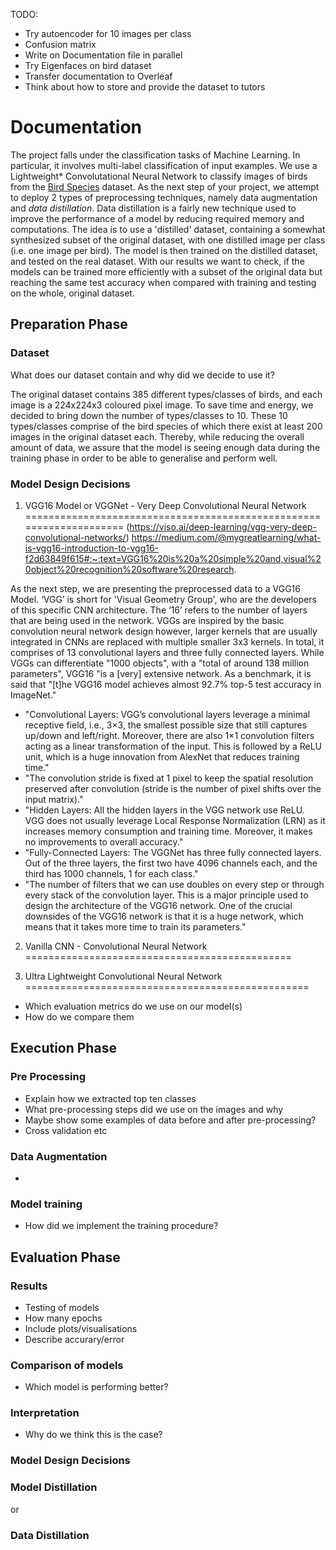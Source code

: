 TODO:

- Try autoencoder for 10 images per class
- Confusion matrix
- Write on Documentation file in parallel
- Try Eigenfaces on bird dataset
- Transfer documentation to Overleaf
- Think about how to store and provide the dataset to tutors




# Documentation 

The project falls under the classification tasks of Machine Learning. In particular, it involves multi-label classification of input examples. We use a Lightweight* Convolutational Neural Network to classify images of birds from the [Bird Species](https://www.kaggle.com/gpiosenka/100-bird-species) dataset. As the next step of your project, we attempt to deploy 2 types of preprocessing techniques, namely data augmentation and *data distillation*. Data distillation is a fairly new technique used to improve the performance of a model by reducing required memory and computations. The idea is to use a 'distilled' dataset, containing a somewhat synthesized subset of the original dataset, with one distilled image per class (i.e. one image per bird). The model is then trained on the distilled dataset, and tested on the real dataset. With our results we want to check, if the models can be trained more efficiently with a subset of the original data but reaching the same test accuracy when compared with training and testing on the whole, original dataset.


## Preparation Phase

### Dataset

What does our dataset contain and why did we decide to use it?

The original dataset contains 385 different types/classes of birds, and each image is a 224x224x3 coloured pixel image. To save time and energy, we decided to bring down the number of types/classes to 10. These 10 types/classes comprise of the bird species of which there exist at least 200 images in the original dataset each. Thereby, while reducing the overall amount of data, we assure that the model is seeing enough data during the training phase in order to be able to generalise and perform well.


### Model Design Decisions

1) VGG16 Model or VGGNet - Very Deep Convolutional Neural Network
====================================================================
(https://viso.ai/deep-learning/vgg-very-deep-convolutional-networks/)
https://medium.com/@mygreatlearning/what-is-vgg16-introduction-to-vgg16-f2d63849f615#:~:text=VGG16%20is%20a%20simple%20and,visual%20object%20recognition%20software%20research.


As the next step, we are presenting the preprocessed data to a VGG16 Model. ‘VGG’ is short for 'Visual Geometry Group', who are the developers of this specific CNN architecture. The ‘16’ refers to the number of layers that are being used in the network. VGGs are inspired by the basic convolution neural network design however, larger kernels that are usually integrated in CNNs are replaced with multiple smaller 3x3 kernels. In total, it comprises of 13 convolutional layers and three fully connected layers. While VGGs can differentiate "1000 objects", with a "total of around 138 million parameters", VGG16 "is a [very] extensive network. As a benchmark, it is said that "[t]he VGG16 model achieves almost 92.7% top-5 test accuracy in ImageNet."


- "Convolutional Layers: VGG’s convolutional layers leverage a minimal receptive field, i.e., 3×3, the smallest possible size that still captures up/down and left/right. Moreover, there are also 1×1 convolution filters acting as a linear transformation of the input. This is followed by a ReLU unit, which is a huge innovation from AlexNet that reduces training time."
- "The convolution stride is fixed at 1 pixel to keep the spatial resolution preserved after convolution (stride is the number of pixel shifts over the input matrix)."
- "Hidden Layers: All the hidden layers in the VGG network use ReLU. VGG does not usually leverage Local Response Normalization (LRN) as it increases memory consumption and training time. Moreover, it makes no improvements to overall accuracy."
- "Fully-Connected Layers: The VGGNet has three fully connected layers. Out of the three layers, the first two have 4096 channels each, and the third has 1000 channels, 1 for each class."
- "The number of filters that we can use doubles on every step or through every stack of the convolution layer. This is a major principle used to design the architecture of the VGG16 network. One of the crucial downsides of the VGG16 network is that it is a huge network, which means that it takes more time to train its parameters."

2) Vanilla CNN - Convolutional Neural Network
==============================================


3) Ultra Lightweight Convolutional Neural Network
=================================================



- Which evaluation metrics do we use on our model(s)
- How do we compare them

## Execution Phase

### Pre Processing

- Explain how we extracted top ten classes
- What pre-processing steps did we use on the images and why
- Maybe show some examples of data before and after pre-processing?
- Cross validation etc

### Data Augmentation

- 


### Model training

- How did we implement the training procedure?


## Evaluation Phase

### Results

- Testing of models
- How many epochs
- Include plots/visualisations
- Describe accurary/error

### Comparison of models

- Which model is performing better?


### Interpretation

- Why do we think this is the case?




### Model Design Decisions
### Model Distillation
or
### Data Distillation